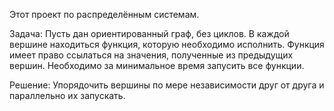 Этот проект по распределённым системам.

Задача: Пусть дан ориентированный граф, без циклов. В каждой вершине находиться функция, которую необходимо исполнить. Функция имеет право ссылаться на значения, полученные из предыдущих вершин. Необходимо за минимальное время запусить все функции.

Решение: Упорядочить вершины по мере независимости друг от друга и параллельно их запускать.